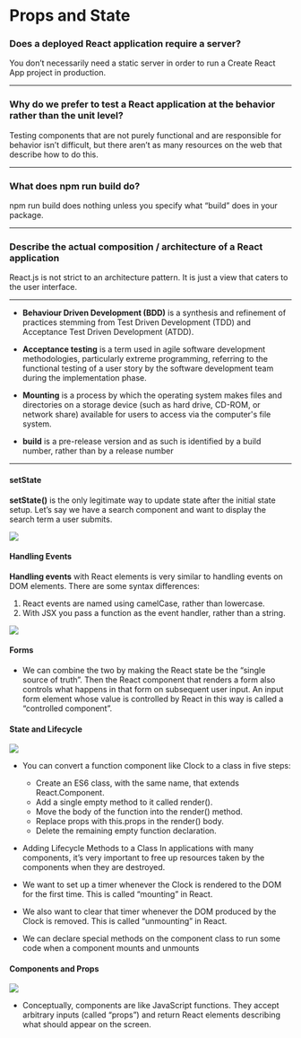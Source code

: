 # Props and State

### Does a deployed React application require a server?

You don’t necessarily need a static server in order to run a Create React App project in production.

-----

### Why do we prefer to test a React application at the behavior rather than the unit level?

Testing components that are not purely functional and are responsible for behavior isn’t difficult, but there aren’t as many resources on the web that describe how to do this.

_____

### What does npm run build do?

npm run build does nothing unless you specify what “build” does in your package.
______________________


### Describe the actual composition / architecture of a React application

React.js is not strict to an architecture pattern. It is just a view that caters to the user interface.

_________________________

* **Behaviour Driven Development (BDD)** is a synthesis and refinement of practices stemming from Test Driven Development (TDD) and Acceptance Test Driven Development (ATDD).

* **Acceptance testing** is a term used in agile software development methodologies, particularly extreme programming, referring to the functional testing of a user story by the software development team during the implementation phase.

* **Mounting** is a process by which the operating system makes files and directories on a storage device (such as hard drive, CD-ROM, or network share) available for users to access via the computer's file system.

*  **build** is a pre-release version and as such is identified by a build number, rather than by a release number

_______________________________

#### setState

**setState()** is the only legitimate way to update state after the initial state setup. Let’s say we have a search component and want to display the search term a user submits.

![](https://i1.wp.com/css-tricks.com/wp-content/uploads/2018/04/image_preview-1.jpeg?w=300&ssl=1)




#### Handling Events

**Handling events** with React elements is very similar to handling events on DOM elements. There are some syntax differences:

1. React events are named using camelCase, rather than lowercase.
2. With JSX you pass a function as the event handler, rather than a string.

![](https://miro.medium.com/max/600/0*qerRB89neIaZKoqD.png)


#### Forms

* We can combine the two by making the React state be the “single source of truth”. Then the React component that renders a form also controls what happens in that form on subsequent user input. An input form element whose value is controlled by React in this way is called a “controlled component”.


#### State and Lifecycle

![](https://cdn-media-1.freecodecamp.org/images/1*_drMYY_IEgboMS4RhvC-lQ.png)

* You can convert a function component like Clock to a class in five steps:

    - Create an ES6 class, with the same name, that extends React.Component.
    - Add a single empty method to it called render().
    - Move the body of the function into the render() method.
    - Replace props with this.props in the render() body.
    - Delete the remaining empty function declaration.

* Adding Lifecycle Methods to a Class
In applications with many components, it’s very important to free up resources taken by the components when they are destroyed.

* We want to set up a timer whenever the Clock is rendered to the DOM for the first time. This is called “mounting” in React.

* We also want to clear that timer whenever the DOM produced by the Clock is removed. This is called “unmounting” in React.

* We can declare special methods on the component class to run some code when a component mounts and unmounts

#### Components and Props

![](https://www.techdiagonal.com/wp-content/uploads/2019/09/react-props-blog-image-design-2.jpg)

* Conceptually, components are like JavaScript functions. They accept arbitrary inputs (called “props”) and return React elements describing what should appear on the screen.

